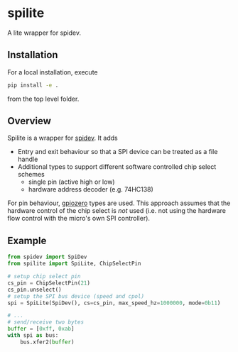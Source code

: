 # spilite
A lite wrapper for spidev. 

## Installation

For a local installation, execute

```bash
pip install -e .
```

from the top level folder.

## Overview

Spilite is a wrapper for [spidev](https://pypi.org/project/spidev/). It adds

* Entry and exit behaviour so that a SPI device can be treated as a file handle
* Additional types to support different software controlled chip select schemes
  * single pin (active high or low)
  * hardware address decoder (e.g. 74HC138)

For pin behaviour, [gpiozero](https://pypi.org/project/gpiozero/) types are used. This approach assumes that the hardware control of the chip select is *not* used (i.e. not using the hardware flow control with the micro's own SPI controller).

## Example

```python
from spidev import SpiDev
from spilite import SpiLite, ChipSelectPin

# setup chip select pin
cs_pin = ChipSelectPin(21)
cs_pin.unselect()
# setup the SPI bus device (speed and cpol)
spi = SpiLite(SpiDev(), cs=cs_pin, max_speed_hz=1000000, mode=0b11)

# ...
# send/receive two bytes
buffer = [0xff, 0xab]
with spi as bus:
	bus.xfer2(buffer)
```

